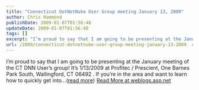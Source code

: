 ```yaml
---
title: "Connecticut DotNetNuke User Group meeting January 13, 2009"
author: Chris Hammond
publishDate: 2009-01-07T01:56:48
updateDate: 2009-01-07T01:56:48
tags: []
excerpt: "I’m proud to say that I am going to be presenting at the January meeting of the CT DNN User’s group! It’s 1/13/2009 at Profitec / Prescient, One Barnes Park South, Wallingford, CT 06492 . If you’re in the area and want to learn how to quickly get into...(read more)"
url: /2009/connecticut-dotnetnuke-user-group-meeting-january-13-2009  # Use the generated URL with year
---
```

I’m proud to say that I am going to be presenting at the January meeting of the CT DNN User’s group! It’s 1/13/2009 at Profitec / Prescient, One Barnes Park South, Wallingford, CT 06492 . If you’re in the area and want to learn how to quickly get into...(<a href="https://weblogs.asp.net/christoc/archive/2009/01/06/connecticut-dotnetnuke-user-group-meeting-january-13-2009.aspx">read more</a>)<img src="https://weblogs.asp.net/aggbug.aspx?PostID=6823234" width="1" height="1"> <a href="https://weblogs.asp.net/christoc/archive/2009/01/06/connecticut-dotnetnuke-user-group-meeting-january-13-2009.aspx">Read More at weblogs.asp.net</a>

